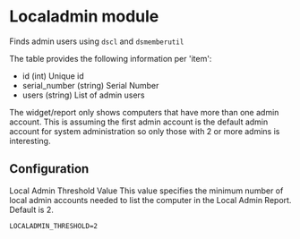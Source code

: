 Localadmin module
=================

Finds admin users using `dscl` and `dsmemberutil`

The table provides the following information per 'item':

* id (int) Unique id
* serial_number (string) Serial Number
* users (string) List of admin users	   

The widget/report only shows computers that have more than one admin account.  This is assuming the first admin account is the default admin account for system administration so only those with 2 or more admins is interesting.

Configuration
-------------

Local Admin Threshold Value
This value specifies the minimum number of local admin accounts needed to
list the computer in the Local Admin Report.  Default is 2.
```
LOCALADMIN_THRESHOLD=2
```